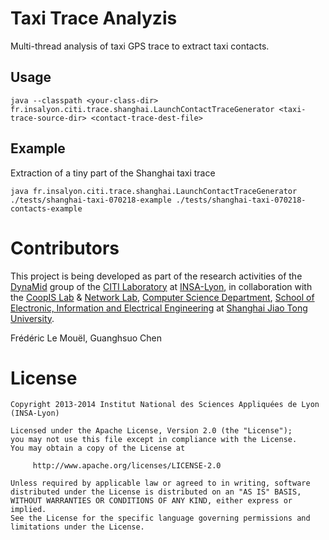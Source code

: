 # Taxi Trace Analyzis 

Multi-thread analysis of taxi GPS trace to extract taxi contacts.

## Usage

    java --classpath <your-class-dir> fr.insalyon.citi.trace.shanghai.LaunchContactTraceGenerator <taxi-trace-source-dir> <contact-trace-dest-file>

## Example

Extraction of a tiny part of the Shanghai taxi trace

    java fr.insalyon.citi.trace.shanghai.LaunchContactTraceGenerator ./tests/shanghai-taxi-070218-example ./tests/shanghai-taxi-070218-contacts-example

# Contributors

This project is being developed as part of the research activities of the
[DynaMid](http://dynamid.citi-lab.fr/) group of the
[CITI Laboratory](http://www.citi-lab.fr/) at
[INSA-Lyon](http://www.insa-lyon.fr/), in collaboration with 
the [CoopIS Lab](http://coopis.sjtu.edu.cn:8080/cisg/) & [Network Lab](http://www.cs.sjtu.edu.cn/~yzhu/nrl/),
[Computer Science Department](http://www.cs.sjtu.edu.cn),
[School of Electronic, Information and Electrical Engineering](http://english.seiee.sjtu.edu.cn) at
[Shanghai Jiao Tong University](http://en.sjtu.edu.cn).

Frédéric Le Mouël, Guanghsuo Chen

# License

    Copyright 2013-2014 Institut National des Sciences Appliquées de Lyon (INSA-Lyon)

    Licensed under the Apache License, Version 2.0 (the "License");
    you may not use this file except in compliance with the License.
    You may obtain a copy of the License at
 
         http://www.apache.org/licenses/LICENSE-2.0

    Unless required by applicable law or agreed to in writing, software
    distributed under the License is distributed on an "AS IS" BASIS,
    WITHOUT WARRANTIES OR CONDITIONS OF ANY KIND, either express or implied.
    See the License for the specific language governing permissions and
    limitations under the License.

